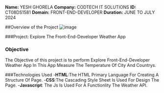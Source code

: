 **Name:** YESH GHORELA
**Company:** CODTECH IT SOLUTIONS
**ID:** CT08DS1581
**Domain:** FRONT-END-DEVELOPER
**Duration:** JUNE TO JULY 2024

##Overview of the Project
![image](https://github.com/yeshkumawat/codTech-Task2/assets/154338606/e20bf905-6142-48bb-af80-bb01ce4bbe70)


###Project: Explore The Front-End-Developer Weather App

### Objective
The Objective of this project is to perform Explore Front-End-Developer Weather App In This App Measure The Temperature Of City And Countrys.

###Technologies Used
-**HTML**:The HTML Primary Language For Creating A Structure Of Page.
-**CSS**:The Cascading Style Sheet Is Used For Design The Page.
-**Javascript**: The Js Is  Used For A Functionlity The Weather API.
